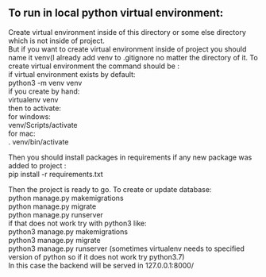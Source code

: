 ## To run in local python virtual environment:<br/>

Create virtual environment inside of this directory or some else directory which is not inside of project. <br/>
But if you want to create virtual environment inside of project you should name it venv(I already add venv
to .gitignore no matter the directory of it. To create virtual environment the command should be :<br/>
if virtual environment exists by default:<br/>
python3 -m venv venv<br/>
if you create by hand:<br/>
virtualenv venv<br/>
then to activate:<br/>
for windows:<br/>
venv/Scripts/activate<br/>
for mac:<br/>
. venv/bin/activate<br/>

Then you should install packages in requirements if any new package was added to project :<br/>
pip install -r requirements.txt<br/>

Then the project is ready to go. To create or update database:<br/>
python manage.py makemigrations<br/>
python manage.py migrate<br/>
python manage.py runserver<br/>
if that does not work try with python3 like:<br/>
python3 manage.py makemigrations<br/>
python3 manage.py migrate<br/>
python3 manage.py runserver (sometimes virtualenv needs to specified version of python so if it does not work try python3.7)<br/>
In this case the backend will be served in 127.0.0.1:8000/<br/>
